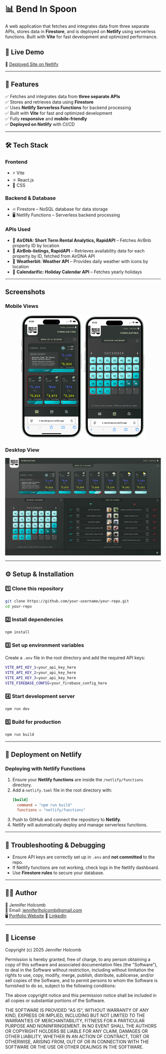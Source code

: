 # **📊 Bend In Spoon**  

A web application that fetches and integrates data from three separate APIs, stores data in **Firestore**, and is deployed on **Netlify** using serverless functions. Built with **Vite** for fast development and optimized performance.  

## 🚀 **Live Demo**  
🔗 [Deployed Site on Netlify](https://bendinspoon.netlify.app/)  

---

## 📌 **Features**  
✅ Fetches and integrates data from **three separate APIs**  
✅ Stores and retrieves data using **Firestore**  
✅ Uses **Netlify Serverless Functions** for backend processing  
✅ Built with **Vite** for fast and optimized development  
✅ Fully **responsive** and **mobile-friendly**  
✅ **Deployed on Netlify** with CI/CD  

---

## 🛠️ **Tech Stack**  

### **Frontend**  
- ⚡ Vite
- ⚛️ React.js
- 🎨 CSS

### **Backend & Database**  
- 🔥 Firestore – NoSQL database for data storage  
- 🖥️ Netlify Functions – Serverless backend processing  

### **APIs Used**  
- 📡 **AirDNA: Short Term Rental Analytics, RapidAPI** – Fetches AirBnb property ID by location  
- 📡 **AirBnb-listings, RapidAPI** – Retrieves availability data for each property by ID, fetched from AirDNA API
- 📡 **Weatherbit: Weather API** – Provides daily weather with icons by location
- 📡 **Calendarific: Holiday Calendar API** – Fetches yearly holidays

---

## Screenshots

### Mobile Views
<p align="center">
  <img src="./public/img/BendInSpoon_week.webp" alt="Mobile Screenshot 1" width="200"/>
  <img src="./public/img/BendInSpoon_tourism.webp" alt="Mobile Screenshot 2" width="200"/>
</p>

### Desktop View  
<p align="center">
  <img src="./public/img/BendInSpoon_desktop.webp" alt="Desktop Screenshot" width="700"/>  
</p>

---

## ⚙️ **Setup & Installation**  

### **1️⃣ Clone this repository**  
```sh
git clone https://github.com/your-username/your-repo.git
cd your-repo
```

### **2️⃣ Install dependencies**  
```sh
npm install
```

### **3️⃣ Set up environment variables**  
Create a `.env` file in the root directory and add the required API keys:  
```sh
VITE_API_KEY_1=your_api_key_here
VITE_API_KEY_2=your_api_key_here
VITE_API_KEY_3=your_api_key_here
VITE_FIREBASE_CONFIG=your_firebase_config_here
```

### **4️⃣ Start development server**  
```sh
npm run dev
```

### **5️⃣ Build for production**  
```sh
npm run build
```

---

## 🚀 **Deployment on Netlify**  

### **Deploying with Netlify Functions**  
1. Ensure your **Netlify functions** are inside the `/netlify/functions` directory.  
2. Add a `netlify.toml` file in the root directory with:  
   ```toml
   [build]
     command = "npm run build"
     functions = "netlify/functions"
   ```  
3. Push to GitHub and connect the repository to **Netlify**.  
4. Netlify will automatically deploy and manage serverless functions.  

---

## 🐞 **Troubleshooting & Debugging**  
- Ensure API keys are correctly set up in `.env` and **not committed** to the repo.  
- If Netlify functions are not working, check logs in the Netlify dashboard.  
- Use **Firestore rules** to secure your database.  

---

## 👨‍💻 **Author**  
👤 Jennifer Holcomb  
📧 Email: jenniferlholcomb@gmail.com  
🖥️ [Portfolio Website](https://jenholcomb.netlify.app) 
🔗 [LinkedIn](https://www.linkedin.com/in/jennifer-holcomb-pdx/)

---

## 📜 **License**  
 
Copyright (c) 2025 Jennifer Holcomb

Permission is hereby granted, free of charge, to any person obtaining a copy of this software and associated documentation files (the "Software"), to deal in the Software without restriction, including without limitation the rights to use, copy, modify, merge, publish, distribute, sublicense, and/or sell copies of the Software, and to permit persons to whom the Software is furnished to do so, subject to the following conditions:

The above copyright notice and this permission notice shall be included in all copies or substantial portions of the Software.

THE SOFTWARE IS PROVIDED "AS IS", WITHOUT WARRANTY OF ANY KIND, EXPRESS OR IMPLIED, INCLUDING BUT NOT LIMITED TO THE WARRANTIES OF MERCHANTABILITY, FITNESS FOR A PARTICULAR PURPOSE AND NONINFRINGEMENT. IN NO EVENT SHALL THE AUTHORS OR COPYRIGHT HOLDERS BE LIABLE FOR ANY CLAIM, DAMAGES OR OTHER LIABILITY, WHETHER IN AN ACTION OF CONTRACT, TORT OR OTHERWISE, ARISING FROM, OUT OF OR IN CONNECTION WITH THE SOFTWARE OR THE USE OR OTHER DEALINGS IN THE SOFTWARE.
